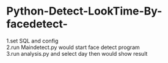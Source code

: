 # Python-Detect-LookTime-By-facedetect-

1.set SQL and config 	
2.run Maindetect.py would start face detect program	  
3.run analysis.py and select day then would show result	  
